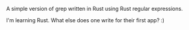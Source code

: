 A simple version of grep written in Rust using Rust regular expressions.

I'm learning Rust. What else does one write for their first app? :)

